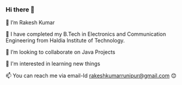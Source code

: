 ### Hi there 👋

🔭 I’m Rakesh Kumar

🌱 I have completed my B.Tech in Electronics and Communication Engineering from Haldia Institute of Technology.

👯 I’m looking to collaborate on Java Projects

💞️ I'm interested in learning new things

📫 You can reach me via email-Id rakeshkumarrunipur@gmail.com 😊
